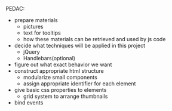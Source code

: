 PEDAC:

- prepare materials
  - pictures
  - text for tooltips
  - how these materials can be retrieved and used by js code
- decide what techniques will be applied in this project
  - jQuery
  - Handlebars(optional)
- figure out what exact behavior we want
- construct appropriate html structure
  - modularize small components
  - assign appropriate identifier for each element
- give basic css properties to elements
  - grid system to arrange thumbnails
- bind events
